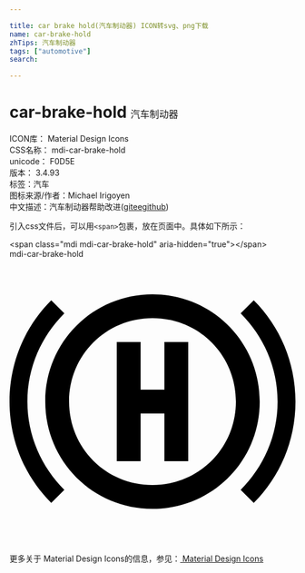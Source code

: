 ```yaml
---

title: car brake hold(汽车制动器) ICON转svg、png下载
name: car-brake-hold
zhTips: 汽车制动器
tags: ["automotive"]
search: 

---
```


# car-brake-hold  <small style="font-size: 60%;font-weight: 100">汽车制动器</small>


<div class="detail-page">
<p>
<span>
ICON库：
<span class="badge-secondary badge">Material Design Icons</span> 
</span>
<br/>
<span>
CSS名称：
<span class="badge-secondary badge">mdi-car-brake-hold</span> 
</span>
<br/>
<span>
unicode：
<span class="badge-secondary badge">F0D5E</span> 
<copy-btn content='F0D5E' btn-title=""></copy-btn>
<copy-btn :content='String.fromCodePoint(parseInt("F0D5E", 16))' btn-title="复制U"></copy-btn>
</span>
<br/>
<span>
版本：
<span class="badge-secondary badge">3.4.93</span> 
</span><br/><span>标签：<span class="badge-light badge"><router-link to="/tags/automotive.html">汽车</router-link></span></span>
<br/>
<span>图标来源/作者：<span class="badge-light badge">Michael Irigoyen</span></span> 
<br/>
<span class="zh-detail">中文描述：<span class="badge-primary badge">汽车制动器</span><span class="help-link"><span>帮助改进</span>(<a href="https://gitee.com/liuwave/icon-helper/edit/master/json/material/car-brake-hold.json" target="_blank" rel="noopener noreferrer">gitee</a><a href="https://github.com/liuwave/icon-helper/edit/master/json/material/car-brake-hold.json" target="_blank" rel="noopener noreferrer">github</a></span>)</span><br/>
</p>
</div>
<div class="alert alert-dark">
  <i class="mdi mdi-car-brake-hold mdi-48px"></i>
  <i class="mdi mdi-car-brake-hold mdi-36px"></i>
  <i class="mdi mdi-car-brake-hold mdi-24px"></i>
  <i class="mdi mdi-car-brake-hold mdi-18px"></i>
</div>
<div>
  <p>引入css文件后，可以用<code>&lt;span&gt;</code>包裹，放在页面中。具体如下所示：    
  </p>
  <div class="alert alert-primary" style="font-size: 14px">
    &lt;span class="mdi mdi-car-brake-hold" aria-hidden="true"&gt;&lt;/span&gt;
    <copy-btn content='<span class="mdi mdi-car-brake-hold" aria-hidden="true"></span>'></copy-btn>
  </div>
  <div class="alert alert-secondary">
    <i class="mdi mdi-car-brake-hold"
    style="font-size: 24px"
    aria-hidden="true"></i> mdi-car-brake-hold
    <copy-btn content="mdi-car-brake-hold" btn-title="复制图标名称"></copy-btn>
  </div>
</div>
<div id="svg" class="svg-wrap">
<svg xmlns="http://www.w3.org/2000/svg" viewBox="0 0 24 24"><path d="M12,3C7,3 3,7 3,12C3,17 7,21 12,21C17,21 21,17 21,12C21,7 17,3 12,3M12,19C8.1,19 5,15.9 5,12C5,8.1 8.1,5 12,5C15.9,5 19,8.1 19,12C19,15.9 15.9,19 12,19M20.5,20.5C22.7,18.3 24,15.3 24,12C24,8.7 22.7,5.7 20.5,3.5L19.4,4.6C21.3,6.5 22.5,9.1 22.5,12C22.5,14.9 21.3,17.5 19.4,19.4L20.5,20.5M4.6,19.4C2.7,17.5 1.5,14.9 1.5,12C1.5,9.1 2.7,6.5 4.6,4.6L3.5,3.5C1.3,5.7 0,8.7 0,12C0,15.3 1.3,18.3 3.5,20.5L4.6,19.4M9,7V17H11V13H13V17H15V7H13V11H11V7H9Z" /></svg>
</div>
<detail full-name='mdi-car-brake-hold'></detail>
    
<div><p>更多关于 Material Design Icons的信息，参见：<a target="_blank" href="https://iconhelper.cn/material.html"> Material Design Icons</a>
</p></div>
